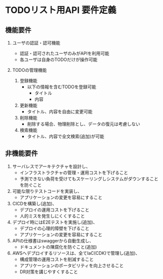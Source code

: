 # TODOリスト用API 要件定義
## 機能要件
1. ユーザの認証・認可機能
   - 認証・認可されたユーザのみがAPIを利用可能
   - 各ユーザは自身のTODOだけが操作可能

1. TODOの管理機能
   1. 登録機能
      - 以下の情報を含むTODOを登録可能
        - タイトル
        - 内容
   1. 更新機能
      - タイトル、内容を自由に変更可能
   1. 削除機能
      - 削除する場合、物理削除とし、データの復元は考慮しない
   1. 検索機能
      - タイトル、内容で全文検索(追加)が可能

## 非機能要件
1. サーバレスでアーキテクチャを設計し、
   - インフラストラクチャの管理・運用コストを下げること
   - 予測できない負荷を受けてもスケーリングしシステムがダウンすることを防ぐこと
1. 可能な限りテストコードを実装し、
   - アプリケーションの変更を容易にすること
2. CICDを構築し(追加)、
   - デプロイの運用コストを下げること
   - 人的ミスを発生しにくくすること
3. デプロイ時にはE2Eテストを実施し(追加)、
   - デプロイの心理的障壁を下げること
   - アプリケーションの変更を容易にすること
4. APIの仕様書はswaggerから自動生成し、
   - ドキュメントの陳腐化を防ぐこと(追加)
5. AWSへデプロイするリソースは、全てIaC(CDK)で管理し(追加)、
   - 構成管理の運用コストを削減すること
   - アプリケーションのポータビリティを向上させること
   - DR対策を講じやすくすること
